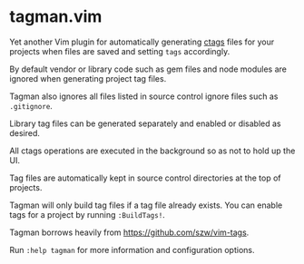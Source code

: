 # tagman.vim

Yet another Vim plugin for automatically generating [ctags](http://ctags.sourceforge.net/) files for your projects when files are saved and setting `tags` accordingly.

By default vendor or library code such as gem files and node modules are
ignored when generating project tag files.

Tagman also ignores all files listed in source control ignore files such as
`.gitignore`.

Library tag files can be generated separately and enabled or disabled as
desired.

All ctags operations are executed in the background so as not to hold up the
UI.

Tag files are automatically kept in source control directories at the top of
projects.

Tagman will only build tag files if a tag file already exists. You can enable
tags for a project by running `:BuildTags!`.

Tagman borrows heavily from https://github.com/szw/vim-tags.

Run `:help tagman` for more information and configuration options.
